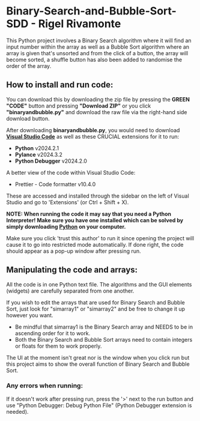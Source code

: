 # Binary-Search-and-Bubble-Sort-SDD - Rigel Rivamonte

This Python project involves a Binary Search algorithm where it will find an input number within the array as well as a Bubble Sort algorithm where an array is given that's unsorted and from the click of a button, the array will become sorted, a shuffle button has also been added to randomise the order of the array.

## How to install and run code: 

You can download this by downloading the zip file by pressing the **GREEN "CODE"** button and pressing **"Download ZIP"** or  you click **"binaryandbubble.py"** and download the raw file via the right-hand side download button.

After downloading **binaryandbubble.py**, you would need to download **[Visual Studio Code](https://code.visualstudio.com/Download)** as well as these CRUCIAL extensions for it to run:
* **Python**  v2024.2.1
* **Pylance** v2024.3.2
* **Python Debugger** v2024.2.0
  
A better view of the code within Visual Studio Code:
* Prettier - Code formatter v10.4.0

These are accessed and installed through the sidebar on the left of Visual Studio and go to 'Extensions' (or Ctrl + Shift + X).

**NOTE: When running the code it may say that you need a Python Interpreter! Make sure you have one installed which can be solved by simply downloading [Python](https://www.python.org/downloads/) on your computer.** 

Make sure you click 'trust this author' to run it since opening the project will cause it to go into restricted mode automatically. If done right, the code should appear as a pop-up window after pressing run.

## Manipulating the code and arrays: 

All the code is in one Python text file. The algorithms and the GUI elements (widgets) are carefully separated from one another.

If you wish to edit the arrays that are used for Binary Search and Bubble Sort, just look for "simarray1" or "simarray2" and be free to change it up however you want. 

* Be mindful that simarray1 is the Binary Search array and NEEDS to be in ascending order for it to work.
* Both the Binary Search and Bubble Sort arrays need to contain integers or floats for them to work properly.

The UI at the moment isn't great nor is the window when you click run but this project aims to show the overall function of Binary Search and Bubble Sort.

### Any errors when running:
If it doesn't work after pressing run, press the '>' next to the run button and use "Python Debugger: Debug Python File" (Python Debugger extension is needed).
